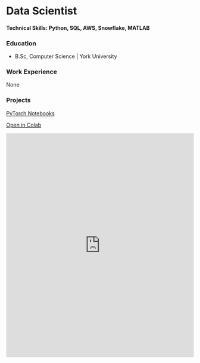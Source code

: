 # Data Scientist

#### Technical Skills: Python, SQL, AWS, Snowflake, MATLAB

### Education
- B.Sc, Computer Science | York University 

### Work Experience
None

### Projects
[PyTorch Notebooks](https://colab.research.google.com/drive/1SnsXZ1J4w7oYPy1FJvUcuuZbSxZKnGlU?usp=drive_link)

<a href="https://colab.research.google.com/drive/1SnsXZ1J4w7oYPy1FJvUcuuZbSxZKnGlU?usp=drive_link" target="_blank">Open in Colab</a>

<iframe src="https://colab.research.google.com/drive/1SnsXZ1J4w7oYPy1FJvUcuuZbSxZKnGlU?usp=drive_link" width="100%" height="600" frameborder="0"></iframe>




